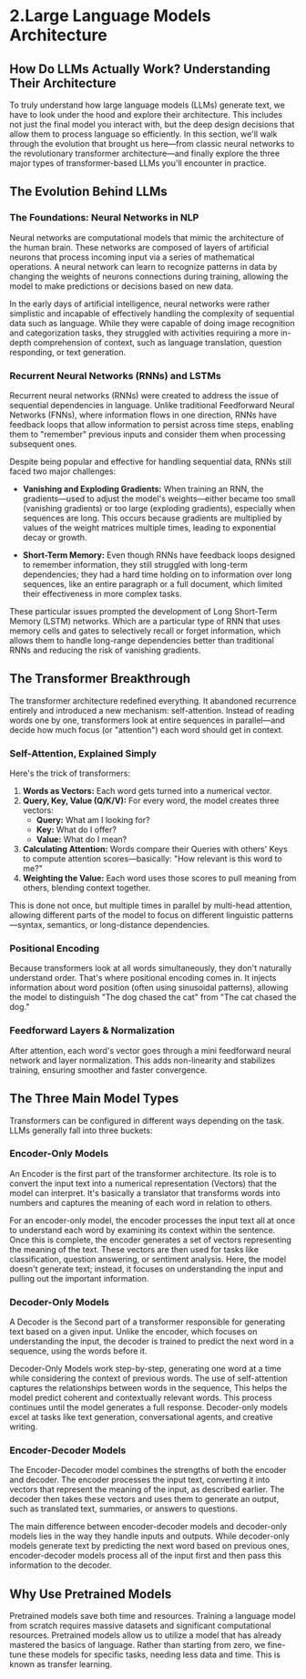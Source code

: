 # 2.Large Language Models Architecture

## How Do LLMs Actually Work? Understanding Their Architecture

To truly understand how large language models (LLMs) generate text, we have to look under the hood and explore their architecture. This includes not just the final model you interact with, but the deep design decisions that allow them to process language so efficiently. In this section, we'll walk through the evolution that brought us here—from classic neural networks to the revolutionary transformer architecture—and finally explore the three major types of transformer-based LLMs you'll encounter in practice.

## The Evolution Behind LLMs

### The Foundations: Neural Networks in NLP

Neural networks are computational models that mimic the architecture of the human brain. These networks are composed of layers of artificial neurons that process incoming input via a series of mathematical operations. A neural network can learn to recognize patterns in data by changing the weights of neurons connections during training, allowing the model to make predictions or decisions based on new data.

In the early days of artificial intelligence, neural networks were rather simplistic and incapable of effectively handling the complexity of sequential data such as language. While they were capable of doing image recognition and categorization tasks, they struggled with activities requiring a more in-depth comprehension of context, such as language translation, question responding, or text generation.

### Recurrent Neural Networks (RNNs) and LSTMs

Recurrent neural networks (RNNs) were created to address the issue of sequential dependencies in language. Unlike traditional Feedforward Neural Networks (FNNs), where information flows in one direction, RNNs have feedback loops that allow information to persist across time steps, enabling them to "remember" previous inputs and consider them when processing subsequent ones.

Despite being popular and effective for handling sequential data, RNNs still faced two major challenges:

- **Vanishing and Exploding Gradients:** When training an RNN, the gradients—used to adjust the model's weights—either became too small (vanishing gradients) or too large (exploding gradients), especially when sequences are long. This occurs because gradients are multiplied by values of the weight matrices multiple times, leading to exponential decay or growth.
  
- **Short-Term Memory:** Even though RNNs have feedback loops designed to remember information, they still struggled with long-term dependencies; they had a hard time holding on to information over long sequences, like an entire paragraph or a full document, which limited their effectiveness in more complex tasks.

These particular issues prompted the development of Long Short-Term Memory (LSTM) networks. Which are a particular type of RNN that uses memory cells and gates to selectively recall or forget information, which allows them to handle long-range dependencies better than traditional RNNs and reducing the risk of vanishing gradients.

## The Transformer Breakthrough

The transformer architecture redefined everything. It abandoned recurrence entirely and introduced a new mechanism: self-attention. Instead of reading words one by one, transformers look at entire sequences in parallel—and decide how much focus (or "attention") each word should get in context.

### Self-Attention, Explained Simply

Here's the trick of transformers:

1. **Words as Vectors:** Each word gets turned into a numerical vector.
2. **Query, Key, Value (Q/K/V):** For every word, the model creates three vectors:
   - **Query:** What am I looking for?
   - **Key:** What do I offer?
   - **Value:** What do I mean?
3. **Calculating Attention:** Words compare their Queries with others' Keys to compute attention scores—basically: "How relevant is this word to me?"
4. **Weighting the Value:** Each word uses those scores to pull meaning from others, blending context together.

This is done not once, but multiple times in parallel by multi-head attention, allowing different parts of the model to focus on different linguistic patterns—syntax, semantics, or long-distance dependencies.

### Positional Encoding

Because transformers look at all words simultaneously, they don't naturally understand order. That's where positional encoding comes in. It injects information about word position (often using sinusoidal patterns), allowing the model to distinguish "The dog chased the cat" from "The cat chased the dog."

### Feedforward Layers & Normalization

After attention, each word's vector goes through a mini feedforward neural network and layer normalization. This adds non-linearity and stabilizes training, ensuring smoother and faster convergence.

## The Three Main Model Types

Transformers can be configured in different ways depending on the task. LLMs generally fall into three buckets:

### Encoder-Only Models

An Encoder is the first part of the transformer architecture. Its role is to convert the input text into a numerical representation (Vectors) that the model can interpret. It's basically a translator that transforms words into numbers and captures the meaning of each word in relation to others.

For an encoder-only model, the encoder processes the input text all at once to understand each word by examining its context within the sentence. Once this is complete, the encoder generates a set of vectors representing the meaning of the text. These vectors are then used for tasks like classification, question answering, or sentiment analysis. Here, the model doesn't generate text; instead, it focuses on understanding the input and pulling out the important information.

### Decoder-Only Models

A Decoder is the Second part of a transformer responsible for generating text based on a given input. Unlike the encoder, which focuses on understanding the input, the decoder is trained to predict the next word in a sequence, using the words before it.

Decoder-Only Models work step-by-step, generating one word at a time while considering the context of previous words. The use of self-attention captures the relationships between words in the sequence, This helps the model predict coherent and contextually relevant words. This process continues until the model generates a full response. Decoder-only models excel at tasks like text generation, conversational agents, and creative writing.

### Encoder-Decoder Models

The Encoder-Decoder model combines the strengths of both the encoder and decoder. The encoder processes the input text, converting it into vectors that represent the meaning of the input, as described earlier. The decoder then takes these vectors and uses them to generate an output, such as translated text, summaries, or answers to questions.

The main difference between encoder-decoder models and decoder-only models lies in the way they handle inputs and outputs. While decoder-only models generate text by predicting the next word based on previous ones, encoder-decoder models process all of the input first and then pass this information to the decoder.

## Why Use Pretrained Models

Pretrained models save both time and resources. Training a language model from scratch requires massive datasets and significant computational resources. Pretrained models allow us to utilize a model that has already mastered the basics of language. Rather than starting from zero, we fine-tune these models for specific tasks, needing less data and time. This is known as transfer learning.
